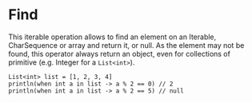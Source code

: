 # Find

This iterable operation allows to find an element on an Iterable, CharSequence or array and return it, or null.
As the element may not be found, this operator always return an object, even for collections of primitive (e.g. Integer for a `List<int>`).

```marcel
List<int> list = [1, 2, 3, 4]
println(when int a in list -> a % 2 == 0) // 2
println(when int a in list -> a % 2 == 5) // null
```